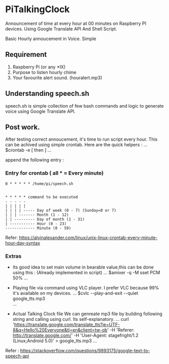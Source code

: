 # PiTalkingClock
Announcement of time at every hour at 00 minutes on Raspberry PI devices. Using Google Translate API And Shell Script.

Basic Hourly annoucement in Voice. Simple 


## Requirement 
1. Raspberry Pi (or any *IX)
2. Purpose to listen hourly chime
3. Your favourite alert sound. (houralert.mp3)

## Understanding speech.sh
speech.sh is simple collection of few bash commands and logic to generate voice using Google Translate API. 



## Post work.
After testing correct annoucement, it's time to run script every hour. This can be achived using simple crontab.
Here are the quick helpers :
...
$crontab -e  [ then ]
...

append the following entry :

### Entry for crontab ( all * = Every minute)
	0 * * * * * /home/pi/speech.sh  

			
	* * * * * command to be executed
	- - - - -
	| | | | |
	| | | | ----- Day of week (0 - 7) (Sunday=0 or 7)
	| | | ------- Month (1 - 12)
	| | --------- Day of month (1 - 31)
	| ----------- Hour (0 - 23)
	------------- Minute (0 - 59)

	

Refer: https://alvinalexander.com/linux/unix-linux-crontab-every-minute-hour-day-syntax


### Extras 
- Its good idea to set main volume in bearable value,this can be done using this : (Already implemented in script)
...
$amixer -q -M sset PCM 50%
...

- Playing file via command using VLC player. I prefer VLC because 99% it's available on my devices. 
...
$cvlc --play-and-exit --quiet google_tts.mp3 			
...		 

- Actual Talking Clock file 
We can genreate mp3 file by building following string and calling using curl. Its self-explanatory.
...
curl 'https://translate.google.com/translate_tts?ie=UTF-8&q=Hello%20Everyone&tl=en&client=tw-ob' -H 'Referer: http://translate.google.com/' -H 'User-Agent: stagefright/1.2 (Linux;Android 5.0)' > google_tts.mp3
...

Refer : https://stackoverflow.com/questions/9893175/google-text-to-speech-api


		
	